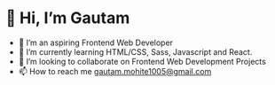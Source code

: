 # 👋 Hi, I’m Gautam
- 👀 I’m an aspiring Frontend Web Developer
- 🌱 I’m currently learning HTML/CSS, Sass, Javascript and React.
- 💞️ I’m looking to collaborate on Frontend Web Development Projects
- 📫 How to reach me gautam.mohite1005@gmail.com

<!---
gcmohite/gcmohite is a ✨ special ✨ repository because its `README.md` (this file) appears on your GitHub profile.
You can click the Preview link to take a look at your changes.
--->
